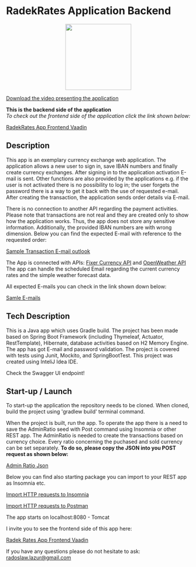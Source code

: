 # RadekRates Application Backend</h1>

<p align="center">
  <img width="180" height="180" src="https://zapodaj.net/images/2576c884103cb.jpg">
</p>

[Download the video presenting the application](https://drive.google.com/file/d/1BYT20JfRvlgHwPI5srQfXUWT55aEl93I/view) 

**This is the backend side of the application**  
*To check out the frontend side of the application click the link shown below:*  

[RadekRates App Frontend Vaadin](https://github.com/radoslaw-lazur/radekRatesFrontVaadin)  
  
## Description

This app is an exemplary currency exchange web application. 
The application allows a new user to sign in, save IBAN numbers and finally create currency exchanges.
After signing in to the application activation E-mail is sent.
Other functions are also provided by the applications e.g. 
if the user is not activated there is no possibility to log in; 
the user forgets the password there is a way to get it back with the use of requested e-mail.
After creating the transaction, the application sends order details via E-mail.

There is no connection to another API regarding the payment activities.
Please note that transactions are not real and they are created only to show how the application works. 
Thus, the app does not store any sensitive information.
Additionally, the provided IBAN numbers are with wrong dimension. 
Below you can find the expected E-mail with reference to the requested order:  

[Sample Transaction E-mail outlook](https://zapodaj.net/images/4cd9d4dc3351a.png)  

The App is connected with APIs: [Fixer Currency API](https://fixer.io/) and [OpenWeather API](https://openweathermap.org/)  
The app can handle the scheduled Email regarding the current currency rates and the simple weather forecast data. 

All expected E-mails you can check in the link shown down below:  

[Samle E-mails](https://drive.google.com/drive/folders/1sqPugOzT309ssavN9kkeoHJs7UUYCZeu?usp=sharing)

## Tech Description


This is a Java app which uses Gradle build. The project has been made based on Spring Boot Framework (including Thymeleaf, Actuator, RestTemplate), Hibernate, database activities based on H2 Memory Engine. The app has got E-mail and password validation. 
The project is covered with tests using Junit, Mockito, and SpringBootTest. 
This project was created using InteliJ Idea IDE.

Check the Swagger UI endpoint!

## Start-up / Launch

To start-up the application the repository needs to be cloned. When cloned, build the project using 'gradlew build' terminal command. 

When the project is built, run the app.
To operate the app there is a need to save the AdminRatio seed with Post command using Insomnia or other REST app. 
The AdminRatio is needed to create the transactions based on currency choice. Every ratio concerning the puchased and sold currency can be set separately. 
**To do so, please copy the JSON into you POST request as shown below:** 

[Admin Ratio Json](https://drive.google.com/file/d/12dx1tffOBkHcF6p-1f69PbEqP4L7Ok-W/view?usp=sharing)

Below you can find also starting package you can import to your REST app as Insomnia etc.

[Import HTTP requests to Insomnia](https://drive.google.com/drive/folders/1enXQa5ovWKFmjkGJBqzuRmqBPypgym2W?usp=sharing)

[Import HTTP requests to Postman](https://www.getpostman.com/collections/d99444aae4a04e7ef4fb)

The app starts on localhost:8080 - Tomcat

I invite you to see the frontend side of this app here: 

[Radek Rates App Frontend Vaadin](https://github.com/radoslaw-lazur/radekRatesFrontVaadin)  


If you have any questions please do not hesitate to ask: radoslaw.lazur@gmail.com

